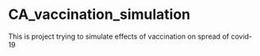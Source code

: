 # CA_vaccination_simulation
This is project trying to simulate effects of vaccination on spread of covid-19

